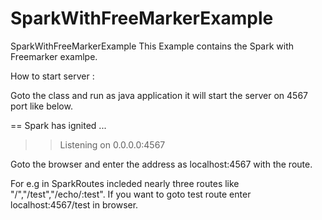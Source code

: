 # SparkWithFreeMarkerExample
SparkWithFreeMarkerExample
This Example contains the Spark with Freemarker examlpe. 

How to start server :
 
  Goto the class and run as java application it will start the server on 4567 port like below.
  
  == Spark has ignited ...
>> Listening on 0.0.0.0:4567

Goto the browser and enter the address as localhost:4567 with the route.

For e.g in SparkRoutes incleded nearly three routes like "/","/test","/echo/:test". If you want to goto test route enter localhost:4567/test in browser.
